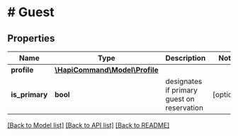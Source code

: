 # # Guest

## Properties

Name | Type | Description | Notes
------------ | ------------- | ------------- | -------------
**profile** | [**\HapiCommand\Model\Profile**](Profile.md) |  | 
**is_primary** | **bool** | designates if primary guest on reservation | [optional] 

[[Back to Model list]](../../README.md#documentation-for-models) [[Back to API list]](../../README.md#documentation-for-api-endpoints) [[Back to README]](../../README.md)


